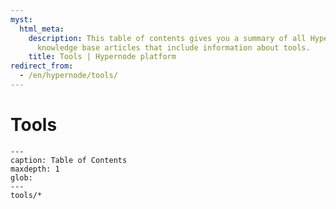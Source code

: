 ```yaml
---
myst:
  html_meta:
    description: This table of contents gives you a summary of all Hypernode platform
      knowledge base articles that include information about tools.
    title: Tools | Hypernode platform
redirect_from:
  - /en/hypernode/tools/
---
```


# Tools

```{toctree}
---
caption: Table of Contents
maxdepth: 1
glob:
---
tools/*
```
